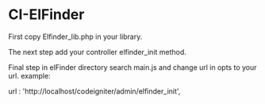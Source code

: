 # CI-ElFinder

First copy Elfinder_lib.php in your library.

The next step add your controller elfinder_init method.

Final step in elFinder directory search main.js and change url in opts to your url. example:


url : 'http://localhost/codeigniter/admin/elfinder_init',
